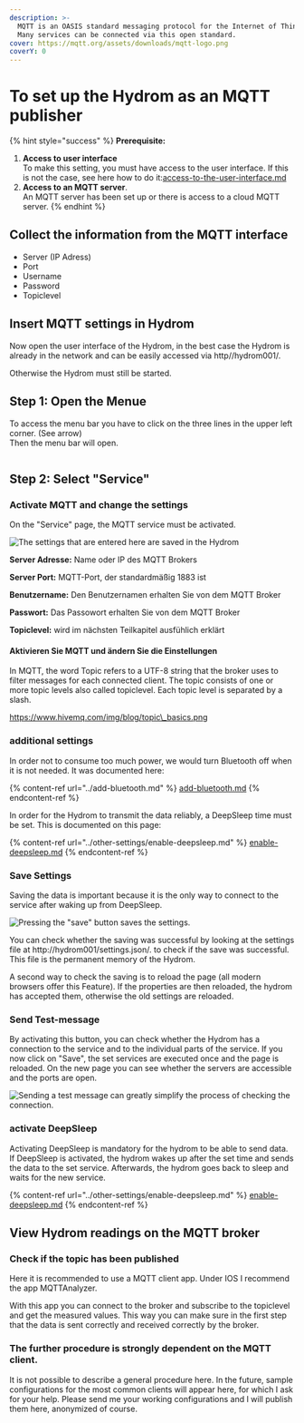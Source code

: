 ```yaml
---
description: >-
  MQTT is an OASIS standard messaging protocol for the Internet of Things (IoT).
  Many services can be connected via this open standard.
cover: https://mqtt.org/assets/downloads/mqtt-logo.png
coverY: 0
---
```


# To set up the Hydrom as an MQTT publisher



{% hint style="success" %}
**Prerequisite:**

1. **Access to user interface**\
   To make this setting, you must have access to the user interface. If this is not the case, see here how to do it:[access-to-the-user-interface.md](../getting-started/access-to-the-user-interface.md "mention")
2. **Access to an MQTT server**.\
   An MQTT server has been set up or there is access to a cloud MQTT server.
{% endhint %}

## Collect the information from the MQTT interface

* Server (IP Adress)
* Port
* Username
* Password
* Topiclevel

## Insert MQTT settings in Hydrom

Now open the user interface of the Hydrom, in the best case the Hydrom is already in the network and can be easily accessed via http//hydrom001/.

Otherwise the Hydrom must still be started.

## Step 1: Open the Menue

To access the menu bar you have to click on the three lines in the upper left corner. (See arrow)\
Then the menu bar will open.

<figure><img src="../.gitbook/assets/Bilder.png" alt=""><figcaption></figcaption></figure>

## Step 2: Select "Service" 

### Activate MQTT and change the settings

On the "Service" page, the MQTT service must be activated.

![The settings that are entered here are saved in the Hydrom](<../.gitbook/assets/MQTT\_ (1).png>)

**Server Adresse:** Name oder IP des MQTT Brokers

**Server Port:** MQTT-Port, der standardmäßig 1883 ist

**Benutzername:** Den Benutzernamen erhalten Sie von dem MQTT Broker

**Passwort:** Das Passowort erhalten Sie von dem MQTT Broker

**Topiclevel:** wird im nächsten Teilkapitel ausfühlich erklärt

#### Aktivieren Sie MQTT und ändern Sie die Einstellungen

In MQTT, the word Topic refers to a UTF-8 string that the broker uses to filter messages for each connected client. The topic consists of one or more topic levels also called topiclevel. Each topic level is separated by a slash.

https://www.hivemq.com/img/blog/topic\_basics.png

### additional settings

In order not to consume too much power, we would turn Bluetooth off when it is not needed. It was documented here:

{% content-ref url="../add-bluetooth.md" %}
[add-bluetooth.md](../add-bluetooth.md)
{% endcontent-ref %}

In order for the Hydrom to transmit the data reliably, a DeepSleep time must be set. This is documented on this page:

{% content-ref url="../other-settings/enable-deepsleep.md" %}
[enable-deepsleep.md](../other-settings/enable-deepsleep.md)
{% endcontent-ref %}

### Save Settings

Saving the data is important because it is the only way to connect to the service after waking up from DeepSleep.

![Pressing the "save" button saves the settings.](../.gitbook/assets/Save.png)

You can check whether the saving was successful by looking at the settings file at http://hydrom001/settings.json/. to check if the save was successful. This file is the permanent memory of the Hydrom.

A second way to check the saving is to reload the page (all modern browsers offer this Feature). If the properties are then reloaded, the hydrom has accepted them, otherwise the old settings are reloaded.

### Send Test-message

By activating this button, you can check whether the Hydrom has a connection to the service and to the individual parts of the service. If you now click on "Save", the set services are executed once and the page is reloaded. On the new page you can see whether the servers are accessible and the ports are open.

![Sending a test message can greatly simplify the process of checking the connection.](../.gitbook/assets/TestMessage.png)

### activate DeepSleep

Activating DeepSleep is mandatory for the hydrom to be able to send data. If DeepSleep is activated, the hydrom wakes up after the set time and sends the data to the set service. Afterwards, the hydrom goes back to sleep and waits for the new service.

{% content-ref url="../other-settings/enable-deepsleep.md" %}
[enable-deepsleep.md](../other-settings/enable-deepsleep.md)
{% endcontent-ref %}

## View Hydrom readings on the MQTT broker

### Check if the topic has been published

Here it is recommended to use a MQTT client app. Under IOS I recommend the app MQTTAnalyzer.

With this app you can connect to the broker and subscribe to the topiclevel and get the measured values. This way you can make sure in the first step that the data is sent correctly and received correctly by the broker.

### The further procedure is strongly dependent on the MQTT client.

It is not possible to describe a general procedure here. In the future, sample configurations for the most common clients will appear here, for which I ask for your help. Please send me your working configurations and I will publish them here, anonymized of course.
